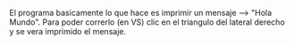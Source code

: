 El programa basicamente lo que  hace es imprimir un mensaje --> "Hola Mundo".
Para poder correrlo (en VS) clic en el triangulo del lateral derecho y se vera imprimido el mensaje.
